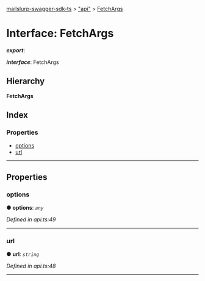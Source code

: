 [mailslurp-swagger-sdk-ts](../README.md) > ["api"](../modules/_api_.md) > [FetchArgs](../interfaces/_api_.fetchargs.md)

# Interface: FetchArgs

*__export__*: 

*__interface__*: FetchArgs

## Hierarchy

**FetchArgs**

## Index

### Properties

* [options](_api_.fetchargs.md#options)
* [url](_api_.fetchargs.md#url)

---

## Properties

<a id="options"></a>

###  options

**● options**: *`any`*

*Defined in api.ts:49*

___
<a id="url"></a>

###  url

**● url**: *`string`*

*Defined in api.ts:48*

___

